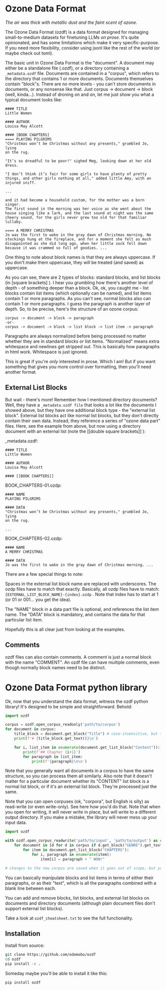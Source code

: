 # Ozone Data Format

*The air was thick with metallic dust and the faint scent of ozone.*

The Ozone Data Format (ozdf) is a data format designed for managing small-to-medium datasets for finetuning LLMs *on prose*. It's quite opinionated, and has some limitations which make it very specific-purpose. If you need more flexibility, consider using jsonl like the rest of the world (or maybe check out toml).

The basic unit in Ozone Data Format is the "document". A document may either be a standalone file (.ozdf), or a directory containing a `_metadata.ozdf` file. Documents are contained in a "corpus", which refers to the directory that contains 1 or more documents. Documents themselves contain "block"s. There are no more levels - you can't store documents in documents, or any nonsense like that. Just corpus -> document -> block (well, kinda...). Instead of droning on and on, let me just show you what a typical document looks like:

```
#### TITLE
Little Women

#### AUTHOR
Louisa May Alcott

#### [BOOK CHAPTERS]
==== PLAYING PILGRIMS
"Christmas won’t be Christmas without any presents," grumbled Jo, lying
on the rug.

"It’s so dreadful to be poor!" sighed Meg, looking down at her old
dress.

"I don’t think it’s fair for some girls to have plenty of pretty
things, and other girls nothing at all," added little Amy, with an
injured sniff.

...

and it had become a household custom, for the mother was a born singer.
The first sound in the morning was her voice as she went about the
house singing like a lark, and the last sound at night was the same
cheery sound, for the girls never grew too old for that familiar
lullaby.

==== A MERRY CHRISTMAS
Jo was the first to wake in the gray dawn of Christmas morning. No
stockings hung at the fireplace, and for a moment she felt as much
disappointed as she did long ago, when her little sock fell down
because it was crammed so full of goodies. ...
```

One thing to note about block names is that they are always uppercase. If you don't make them uppercase, they will be treated (and saved) as uppercase.

As you can see, there are 2 types of blocks: standard blocks, and list blocks (in [square brackets] ). I hear you grumbling how there's another level of depth - of something deeper than a block. Ok, ok, you caught me - list blocks contain list items (which optionally can be named), and list items contain 1 or more paragraphs. As you can't see, normal blocks also can contain 1 or more paragraphs. I guess the paragraph is another layer of depth. So, to be precise, here's the structure of an ozone corpus:

```
corpus -> document -> block -> paragraph
-or-
corpus -> document -> block -> list block -> list item -> paragraph
```

Paragraphs are always normalized before being processed no matter whether they are in standard blocks or list items. "Normalized" means extra whitespace and newlines get stripped out. This is basically how paragraphs in html work. Whitespace is just ignored.

This is great if you're *only* interested in prose. Which I am! But if you want something that gives you more control over formatting, then you'll need another format.

## External List Blocks

But wait - there's more! Remember how I mentioned directory documents? Well, they have a `_metadata.ozdf file` that looks a lot like the documents I showed above, but they have one additional block type - the "external list block". External list blocks act like normal list blocks, but they don't directly contain their own data. Instead, they reference a series of "ozone data part" files. Here, see the example from above, but now using a directory document with an external list (note the [[double square brackets]] ):

_metadata.ozdf:

```
#### TITLE
Little Women

#### AUTHOR
Louisa May Alcott

#### [[BOOK CHAPTERS]]
```

BOOK_CHAPTERS-01.ozdp:

```
#### NAME
PLAYING PILGRIMS

#### DATA
"Christmas won’t be Christmas without any presents," grumbled Jo, lying
on the rug.

...
```

BOOK_CHAPTERS-02.ozdp:

```
#### NAME
A MERRY CHRISTMAS

#### DATA
Jo was the first to wake in the gray dawn of Christmas morning. ...
```

There are a few special things to note:

Spaces in the external list block name are replaced with underscores. The ozdp files have to match that exactly. Basically, all ozdp files have to match: `{EXTERNAL_LIST_BLOCK_NAME}-{index}.ozdp` . Note that index has to start at 1 (or 01 or 001... you get the idea).

The "NAME" block in a data part file is optional, and references the list item name. The "DATA" block is mandatory, and contains the data for that particular list item.

Hopefully this is all clear just from looking at the examples.

## Comments

ozdf files can also contain comments. A comment is just a normal block with the name "COMMENT". An ozdf file can have multiple comments, even though normally block names need to be distinct.

# Ozone Data Format python library

Ok, now that you understand the data format, witness the ozdf python library! It's designed to be simple and straightforward. Behold:

```python
import ozdf

corpus = ozdf.open_corpus_readonly('path/to/corpus')
for document in corpus:
    title_block = document.get_block("Title") # case-insensitive, but the block name is actually "TITLE"
    print(f'# {title_block.get_text()}\n')

    for i, list_item in enumerate(document.get_list_block("Content")):
        print(f'## Chapter {i+1}')
        for paragraph in list_item:
            print(f'{paragraph}\n\n')
```

Note that you generally want all documents in a corpus to have the same structure, so you can process them all similarly. Also note that it doesn't matter for a particular document whether its "CONTENT" list block is a normal list block, or if it's an external list block. They're processed just the same.

Note that you can open corpuses (ok, "corpora", but English is silly) as read-write (or even write-only). See here how you'd do that. Note that when you open for writing, it will never write in place, but will write to a different output directory. If you make a mistake, the library will never mess up your input data.

```python
import ozdf

with ozdf.open_corpus_readwrite('path/to/input', 'path/to/output') as corpus:
    for document in [d for d in corpus if d.get_block("GENRE").get_text() == "Action"]:
        for item in document.get_list_block("CHAPTERS"):
            for i, paragraph in enumerate(item):
                item[i] = paragraph + " WOW!"

# changes to the new corpus are saved when it goes out of scope, but you can also save manually with corpus.save
```

You can basically manipulate blocks and list items in terms of either their paragraphs, or as their "text", which is all the paragraphs combined with a blank line between each.

You can add and remove blocks, list blocks, and external list blocks on documents and directory documents (although plain document files don't support external list blocks).

Take a look at `ozdf_cheatsheet.txt` to see the full functionality.

## Installation

Install from source:

```bash
git clone https://github.com/odomobo/ozdf
cd ozdf
pip install -e .
```

Someday maybe you'll be able to install it like this:

```bash
pip install ozdf
```

